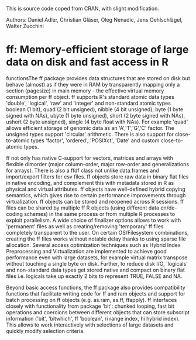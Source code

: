 This is source code coped from CRAN, with slight modification.

Authors: Daniel Adler, Christian Gläser, Oleg Nenadic, Jens Oehlschlägel, Walter Zucchini

# ff: Memory-efficient storage of large data on disk and fast access in R

functionsThe ff package provides data structures that are stored on
disk but behave (almost) as if they were in RAM by transparently
mapping only a section (pagesize) in main memory - the effective
virtual memory consumption per ff object. ff supports R's standard
atomic data types 'double', 'logical', 'raw' and 'integer' and
non-standard atomic types boolean (1 bit), quad (2 bit unsigned),
nibble (4 bit unsigned), byte (1 byte signed with NAs), ubyte (1 byte
unsigned), short (2 byte signed with NAs), ushort (2 byte unsigned),
single (4 byte float with NAs). For example 'quad' allows efficient
storage of genomic data as an 'A','T','G','C' factor. The unsigned
types support 'circular' arithmetic. There is also support for
close-to-atomic types 'factor', 'ordered', 'POSIXct', 'Date' and
custom close-to-atomic types.

ff not only has native C-support for vectors, matrices and arrays
with flexible dimorder (major column-order, major row-order and
generalizations for arrays). There is also a ffdf class not unlike
data.frames and import/export filters for csv files.
ff objects store raw data in binary flat files in native encoding,
and complement this with metadata stored in R as physical and virtual
attributes. ff objects have well-defined hybrid copying semantics,
which gives rise to certain performance improvements through
virtualization. ff objects can be stored and reopened across R
sessions. ff files can be shared by multiple ff R objects
(using different data en/de-coding schemes) in the same process
or from multiple R processes to exploit parallelism. A wide choice of
finalizer options allows to work with 'permanent' files as well as
creating/removing 'temporary' ff files completely transparent to the
user. On certain OS/Filesystem combinations, creating the ff files
works without notable delay thanks to using sparse file allocation.
Several access optimization techniques such as Hybrid Index
Preprocessing and Virtualization are implemented to achieve good
performance even with large datasets, for example virtual matrix
transpose without touching a single byte on disk. Further, to reduce
disk I/O, 'logicals' and non-standard data types get stored native and
compact on binary flat files i.e. logicals take up exactly 2 bits to
represent TRUE, FALSE and NA.

Beyond basic access functions, the ff package also provides
compatibility functions that facilitate writing code for ff and ram
objects and support for batch processing on ff objects (e.g. as.ram,
as.ff, ffapply). ff interfaces closely with functionality from package
'bit': chunked looping, fast bit operations and coercions between
different objects that can store subscript information ('bit',
'bitwhich', ff 'boolean', ri range index, hi hybrid index). This allows
to work interactively with selections of large datasets and quickly
modify selection criteria.
